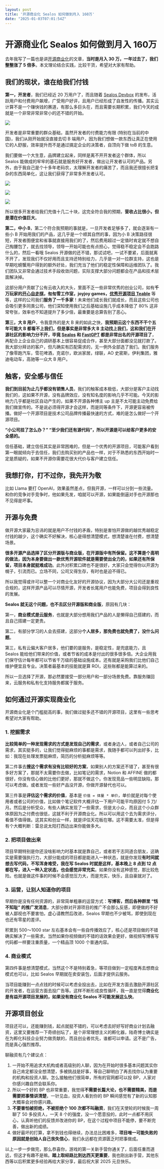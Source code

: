 ```yaml
---
layout: post
title: '开源商业化 Sealos 如何做到月入 160万'
date: "2025-01-03T07:01:54Z"
---
```

开源商业化 Sealos 如何做到月入 160万
========================

去年我写了一篇也是讲[开源商业化](https://juejin.cn/post/7313979468879183882)的文章，**当时是月入 30 万，一年过去了，我们整整涨了 5 倍多**。本文理论结合实践，比较干货，希望对大家有帮助。

我们的现状，谁在给我们付钱
-------------

**第一，开发者**，我们已经近 20 万用户了，而且随着 [Sealos Devbox](https://sealos.run/devbox) 的发布，活跃用户和付费用户飙增，广受用户好评，且用户已经形成了自发性的传播。其实云计算不是一个赚快钱的赛道，有那么多巨头在，而且需要长期积累，我们今天的成就是一个非常非常非常小的还不错的开始。

![](https://img2024.cnblogs.com/other/1737323/202501/1737323-20250103121359941-1772564690.png)

开发者是非常重要的群众基础，虽然开发者的付费能力有限 (特别在当前的中国)，我们从刚开始就没直接去切 B 端用户，因为我们想做一款东西让真正在使用它的人舒服，效率提升而不是通过搞定企业的决策者，自顶向下做 toB 的生意。

我们要做一个大生意，品牌建立起来，同样是离不开开发者这个群体，所以 Sealos 能做成的牢牢的基石就是服务好开发者，做出让开发者认可的产品。另外，由于我自己是个十多年老码农，太理解开发者的痛苦了，而且我还很擅长把复杂的东西简单化，这让我们获得了非常多开发者认可。

![](https://img2024.cnblogs.com/other/1737323/202501/1737323-20250103121400434-961459815.png)

![](https://img2024.cnblogs.com/other/1737323/202501/1737323-20250103121400761-193042550.png)

![](https://img2024.cnblogs.com/other/1737323/202501/1737323-20250103121401072-335471807.jpg)

所以很多开发者给我们充值十几二十块，这完全符合我的预期，**营收占比很小，但是潜在价值巨大**。

**第二，中小 B**，第二个符合我预期的事就是，一旦开发者足够多了，就会逐渐有一些小 B 开始用我们的产品，这几乎是一个顺其自然的事，因为小 B 决策路径很短，开发者图便宜和省事就直接用我们的了，然后费用超过一定值时肯定就不想自己掏腰包了，就去找领导，领导一开始可能也有点担心，觉得稳不稳定会不会跑路什么的，然后一看哦 Sealos 开源做的还不错，那试试吧，一试不要紧，后面就离不开了，发现我们不仅好用而且支持还特别给力，几乎是一对一拉群支持，这也是早期吃螃蟹用户得到的额外好处，我们充当了他们的稳定性保障和运维团队了。我们团队又非常会通过技术手段收敛问题，实际支撑大部分问题都会在产品和技术层面解决掉。

这部分用户贡献了公有云收入的大头，里面不乏一些非常优秀的创业公司，如有**千万玩家的[开心自走棋](https://mp.weixin.qq.com/s/LJJH2W79NBJUOvB4hefNEg)，匆匆雪工作室，joyjoy games，[优秀开源项目 Teable](https://mp.weixin.qq.com/s/uxKPl0lQgjTiMHcD8c4Jtw)** 等等，这样的公司我们**服务了一千多家**！未来他们成长我们就成长，而且这些公司也会吸引更多同类公司，他们深知使用我们之后基础设施几乎成本降低了 80% 这非常夸张，效率也不知道提升了多少倍，最重要是总算告别了恶心。

**第三，大 B 用户**，令我意外的是大 B 来的如此之快，**我预期云这个东西不干个五年可能大 B 都看不上我们，但是事实是非常多大 B 主动找上我们，这和我们在开源社区的影响力分不开，毕竟 [Sealos](https://github.com/labring/sealos) 和 [FastGPT](https://github.com/labring/FastGPT) 都是非常出名的开源项目了**，再配合上企业自己的调研基本上很容易促成合作，甚至大部分面都没见就打款了。我大部分拜访的客户，但凡确实有匹配需求的，无一例外全部选了我们。我们服务了像零跑汽车，雪花啤酒，克诺尔，欧派家居，绿联，AO 史密斯，伊利集团，雅迪电动车，高驰等一众大 B 用户。

触客，安全感与信任
---------

**我们到目前为止几乎都没有销售人员**，我们的触客成本极低，大部分是客户主动找我们的，这如果不开源，没有品牌效应，没有知名度的影响几乎不可能。今天的影响力几乎都是社区自动产生的，如果不开源各种博主 up 主是不太可能主动免费给我们做宣传的。不是说必须得开源才会这样，而是同等条件下，开源更容易被传播。做好一个开源项目是技术公司品牌传播最快速的方式，难的是怎么做好一个开源项目。

**“小公司挂了怎么办？” “至少我们还有源代码”，所以开源是可以给客户更多的安全感的。**

信任基础，建立信任其实是非常困难的，但是一个优秀的开源项目，可能客户看到第一眼就倾向于去信任，我们去购买别的产品也一样，对于不熟悉的东西开始时一定是质疑的，如果不开源你需要花很大代价与客户建立信任。

我想打你，打不过你，我先开为敬
---------------

比如 Llama 要打 OpenAI，效果虽然差点，但我开源，一样可以分到一些流量。和你的竞争对手竞争时，他如果先发，咱就可以开源，如果能倒逼对手也开源那也不见得是坏事。

开源与免费
-----

做开源大家最为忌讳的就是用户不付钱的矛盾，特别是害怕开源做的越优秀越稳定付钱的越少，这个确实不好解决，核心是得想清楚模式，想清楚谁在付费，想清楚场景。

**很多开源产品选择了区分开源版与商业版，在开源版中有所保留。这不算是个高明的做法，因为本身要做出一款优秀开源软件就是需要使出全力的，如果还有所保留，项目本身就挺难成功**。此外对积累口碑也不是很好，大家只会觉得你以开源为幌子，引流而已。立场不同，公司又得生存，有时也是迫不得已。

所以我觉得或许可以整一个对商业化友好的开源协议，因为大部分大公司还是重视合规的，这样开源产品可以尽情开源，开发者长尾用户也能免费，项目会得到良性的发展。

**Sealos 就无这个问题，也不去区分开源版和商业版**，原因有几块：

第一，**商业模式是云服务**，也就是大部分想用我们产品的人是懒得自己搭建的，而且自己搭建一定更贵。

第二，有部分学习的人会去搭建，这部分**个人居多，那免费也就免费了，没什么问题**。

第三，私有云偏大客户居多，他们要的是服务，是稳定性，是兜底能力，且 Sealos 能给他们带来的价值，或者节省的成本是付出的很多很多倍。大企业用我们保守估计每年都可以节省千万级的基础设施成本。还有就是采购我们比他们自己维护便宜且专业。决策者最基本的技能就是算 ROI，这些账都是能算过来的。

所以一旦选择了开源，那必然要接受一部分用户和一部分场景免费。靠服务赚回来，云服务和私有化支持服务都属于服务。

如何通过开源实现商业化
-----------

开源商业化是个门槛挺高的事，我们做过挺多还不错的开源项目，这里有一些思考希望对大家有帮助。

### 1\. 挖掘需求

**比较简单的一种发现需求的方式是发现自己的需求**，或者身边人，或者自己公司的需求，其实挺多的，让我们觉得挺麻烦的事都是需求，我随手都可以列出好多，比如：我现在处理发票挺麻烦，简历的分析挺麻烦等等。

第二件事去**搜这个需求有没有比较好的方案**，如果别人的方案还不错了，甚至有很多好方案了，那就不太需要你去做，比如笔记的需求，Notion 和 AFFINE 做的都很好，你没有信心做的比他们更好，那就不做这个。你发现竞品一些明显缺陷，那可以考虑做。或者发现一些好产品没开源，你做开源替代也可以。

第三件事是**评估这个需求的价值**，基本是 `价值 = 体量 * 单价`，单价就是对每个使用者或者公司的价值，比如做个笔记软件大概评估一下用户可能平均原因付 5 刀/月。然后是分析受众，有些人确实发现了一些需求，但是太小众，而且这个小众群体原因为之付费也很低，这就不利于开源商业化。所以可以用这个去为需求评分，看值不值得做。这其实和创业一样，就是评估天花板在哪。这不需要太准，但是得有个大概判断：雷总说太阳打西边出来你能做多大。

### 2\. 把项目做出来

项目早期特别是你还没啥影响力时基本就是靠自己，或者若干志同道合朋友，这确实是需要强执行力，大部分能成的项目都是能进入一种状态，就是你发现**有时间就想去写代码，不写浑身难受，我在写 Sealos 时就是这样，基本晚上 8 点到 12 点都在写，进入一种入定状态，也会感觉非常充实**。如果你没有这种感觉，那比较危险。也就是做这件事的时候不会感觉压力大，而是充实，快乐，且自豪就对了。

### 3\. 运营，让别人知道你的项目

早期你是没有任何资源的，非常简单粗暴的运营方式：**写博客，然后各种群里 “恬不知耻” 的推广发消息**，大部分群对开源项目的推广不会那么反感，即便做的不好被人鄙视也不要害怕，虚心请教然后改进，Sealos 早期也不少被骂，即使到现在也还有零星的差评。

积累到 500～1000 star 左右基本会有一些自传播效应了，核心还是项目做的不错确实解决了一些需求。当然如果你视频做的不错的话效果会更好，做视频写博客写代码都一样要注重质量，一个精品顶 1000 个普通内容。

### 4\. 商业模式

第四件事是想清楚模式，当然这个不是特别着急，等项目做到一定程度再去想商业模式也可以，比如 Sealos 早期就在卖安装包，后面才提供云服务。

当项目能赚到一点点钱的时候可以考虑全投出去，比如在开发方面去激励开源社区的开发者，在运营方面去投广告等。这样不断形成良性循环，我一直是觉得**商业化是有益开源项目发展的，如果没有商业化 Sealos 不可能发展这么快**。

开源项目创业
------

项目还可以，还能赚到钱，起点就挺不错的，可以考虑去好好写好商业计划去融资，这里又要推荐一下奇绩创坛了，是个非常理想主义的孵化器，陆奇博士确实是在为孵化科技企业努力做贡献的，而且创业者优先，谁都可以申请。这不是广告，而是真心强烈推荐。

聊融资有几个建议点：

1.  一开始不用追求大机构或者高级别的人聊，因为在开始时很多基本问题其实你自己肯定都没全想清楚，多被挑战是好事，等自己聊明白了再去找你认为重要的机构和投资人聊。怎么接触他们很简单，所有的官网都可以投 BP，人家对你感兴趣自然会联系你。
2.  所以一个好的 BP 也非常重要，我觉得**不需要长篇大论，也不需要精美，而是需要把事情讲清楚**，一针见血，投资人看到你的 BP 瞬间感觉有了新的认知那大概率会对你感兴趣。
3.  **不要害怕被拒绝，不被拒绝个 100 次都不叫融资**，我们在天使轮的时候我一周聊了 50 多投资人，一天 8 个的强度，没一个愿意投的，此时一点都不用灰心，认真听他们的反馈并改进你的 BP，在这个过程中项目不能停，要不断完善，做出新的成绩。
4.  做好最坏的打算，拿不到钱也得继续，办法总比困难多，**项目唯一可能失败的原因就是创始人自己丧失信心**，我们永远都在资源匮乏时把事做成。

以上一步一步做完，那么恭喜你，游戏的第一关新手营你通关了，后面任重而道远，但这才有趣不是嘛。**踏上取经路比到达西天更重要**，我也刚出新手营，其他东西等以后积累更多经验再给大家分享，最后祝大家 2025 元旦快乐。